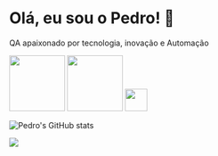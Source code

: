 # Olá, eu sou o Pedro! 👋
QA apaixonado por tecnologia, inovação e Automação

<img src="https://cdn.jsdelivr.net/gh/devicons/devicon@latest/icons/cypressio/cypressio-original-wordmark.svg" width="100" height="100"/> <img src="https://cdn.jsdelivr.net/gh/devicons/devicon@latest/icons/postman/postman-original-wordmark.svg" width="100" height="100"/> <img src="https://cdn.jsdelivr.net/gh/devicons/devicon@latest/icons/postgresql/postgresql-original-wordmark.svg" width="40" height="40" />
          

![Pedro's GitHub stats](https://github-readme-stats.vercel.app/api?username=pedrosenna1&show_icons=true&theme=radical)

<a href="https://linkedin.com/in/pedro-senna-dias" target="_blank">
  <img src="https://img.shields.io/badge/-LinkedIn-blue?style=for-the-badge&logo=linkedin&logoColor=white">
</a>


<!--
**pedrosenna1/pedrosenna1** is a ✨ _special_ ✨ repository because its `README.md` (this file) appears on your GitHub profile.

Here are some ideas to get you started:

- 🔭 I’m currently working on ...
- 🌱 I’m currently learning ...
- 👯 I’m looking to collaborate on ...
- 🤔 I’m looking for help with ...
- 💬 Ask me about ...
- 📫 How to reach me: ...
- 😄 Pronouns: ...
- ⚡ Fun fact: ...
-->
